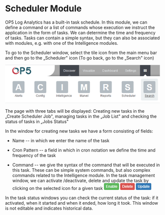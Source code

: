 Scheduler Module
================

OP5 Log Analytics has a built-in task schedule. In this module, we can
define a command or a list of commands whose execution we instruct the
application in the form of tasks. We can determine the time and
frequency of tasks. Tasks can contain a simple syntax, but they can
also be associated with modules, e.g. with one of the Intelligence
modules.

To go to the Scheduler window, select the tile icon from the main menu
bar and then go to the „Scheduler" icon (To go back, go to the
„Search" icon)

![](./media/media/image38.png)

The page with three tabs will be displayed: Creating new tasks in the
„Create Scheduler Job", managing tasks in the „Job List" and checking
the status of tasks in „Jobs Status"

In the window for creating new tasks we have a form consisting of
fields:

-  Name -- in which we enter the name of the task

-  Cron Pattern -- a field in which in cron notation we define the time
   and frequency of the task

-  Command -- we give the syntax of the command that will be executed
   in this task. These can be simple system commands, but also
   complex commands related to the Intelligence module. In the task
   management window, we can activate /deactivate, delete and update
   the task by clicking on the selected icon for a given task
   ![](./media/media/image63.png)

In the task status windows you can check the current status of the
task: if it activated, when it started and when it ended, how long it
took. This window is not editable and indicates historical data.
